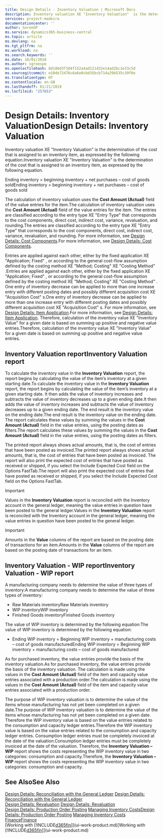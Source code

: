 ```yaml
---
title: Design Details - Inventory Valuation | Microsoft Docs
description: Inventory valuation XE "Inventory Valuation"  is the determination of the cost that is assigned to an inventory item, as expressed by the following equation.
services: project-madeira
documentationcenter: ''
author: SorenGP
ms.service: dynamics365-business-central
ms.topic: article
ms.devlang: na
ms.tgt_pltfrm: na
ms.workload: na
ms.search.keywords: ''
ms.date: 10/01/2018
ms.author: sgroespe
ms.openlocfilehash: 8d186d3f104f152a4ad121d32e14ad2bc1e33c5d
ms.sourcegitcommit: e10de72476c6a6e0cbd35bcb714a29b535c39f0e
ms.translationtype: HT
ms.contentlocale: en-GB
ms.lasthandoff: 01/21/2019
ms.locfileid: "257653"
---
```

# <a name="design-details-inventory-valuation"></a><span data-ttu-id="5267c-103">Design Details: Inventory Valuation</span><span class="sxs-lookup"><span data-stu-id="5267c-103">Design Details: Inventory Valuation</span></span>
<span data-ttu-id="5267c-104">Inventory valuation XE "Inventory Valuation"  is the determination of the cost that is assigned to an inventory item, as expressed by the following equation.</span><span class="sxs-lookup"><span data-stu-id="5267c-104">Inventory valuation XE "Inventory Valuation"  is the determination of the cost that is assigned to an inventory item, as expressed by the following equation.</span></span>  

<span data-ttu-id="5267c-105">Ending inventory = beginning inventory + net purchases – cost of goods sold</span><span class="sxs-lookup"><span data-stu-id="5267c-105">Ending inventory = beginning inventory + net purchases – cost of goods sold</span></span>  

<span data-ttu-id="5267c-106">The calculation of inventory valuation uses the **Cost Amount (Actual)** field of the value entries for the item.</span><span class="sxs-lookup"><span data-stu-id="5267c-106">The calculation of inventory valuation uses the **Cost Amount (Actual)** field of the value entries for the item.</span></span> <span data-ttu-id="5267c-107">The entries are classified according to the entry type XE "Entry Type"  that corresponds to the cost components, direct cost, indirect cost, variance, revaluation, and rounding.</span><span class="sxs-lookup"><span data-stu-id="5267c-107">The entries are classified according to the entry type XE "Entry Type"  that corresponds to the cost components, direct cost, indirect cost, variance, revaluation, and rounding.</span></span> <span data-ttu-id="5267c-108">For more information, see [Design Details: Cost Components](design-details-cost-components.md).</span><span class="sxs-lookup"><span data-stu-id="5267c-108">For more information, see [Design Details: Cost Components](design-details-cost-components.md).</span></span>  

<span data-ttu-id="5267c-109">Entries are applied against each other, either by the fixed application XE "Application; Fixed" , or according to the general cost-flow assumption defined by the costing method XE "Method; Costing"  XE "Costing Method" .</span><span class="sxs-lookup"><span data-stu-id="5267c-109">Entries are applied against each other, either by the fixed application XE "Application; Fixed" , or according to the general cost-flow assumption defined by the costing method XE "Method; Costing"  XE "Costing Method" .</span></span> <span data-ttu-id="5267c-110">One entry of inventory decrease can be applied to more than one increase entry with different posting dates and possibly different acquisition cost XE "Acquisition Cost" s.</span><span class="sxs-lookup"><span data-stu-id="5267c-110">One entry of inventory decrease can be applied to more than one increase entry with different posting dates and possibly different acquisition cost XE "Acquisition Cost" s.</span></span> <span data-ttu-id="5267c-111">For more information, see [Design Details: Item Application](design-details-item-application.md).</span><span class="sxs-lookup"><span data-stu-id="5267c-111">For more information, see [Design Details: Item Application](design-details-item-application.md).</span></span> <span data-ttu-id="5267c-112">Therefore, calculation of the inventory value XE "Inventory Value"  for a given date is based on summing up positive and negative value entries.</span><span class="sxs-lookup"><span data-stu-id="5267c-112">Therefore, calculation of the inventory value XE "Inventory Value"  for a given date is based on summing up positive and negative value entries.</span></span>  

## <a name="inventory-valuation-report"></a><span data-ttu-id="5267c-113">Inventory Valuation report</span><span class="sxs-lookup"><span data-stu-id="5267c-113">Inventory Valuation report</span></span>  
<span data-ttu-id="5267c-114">To calculate the inventory value in the **Inventory Valuation** report, the report begins by calculating the value of the item’s inventory at a given starting date.</span><span class="sxs-lookup"><span data-stu-id="5267c-114">To calculate the inventory value in the **Inventory Valuation** report, the report begins by calculating the value of the item’s inventory at a given starting date.</span></span> <span data-ttu-id="5267c-115">It then adds the value of inventory increases and subtracts the value of inventory decreases up to a given ending date.</span><span class="sxs-lookup"><span data-stu-id="5267c-115">It then adds the value of inventory increases and subtracts the value of inventory decreases up to a given ending date.</span></span> <span data-ttu-id="5267c-116">The end result is the inventory value on the ending date.</span><span class="sxs-lookup"><span data-stu-id="5267c-116">The end result is the inventory value on the ending date.</span></span> <span data-ttu-id="5267c-117">The report calculates these values by summing the values in the **Cost Amount (Actual)** field in the value entries, using the posting dates as filters.</span><span class="sxs-lookup"><span data-stu-id="5267c-117">The report calculates these values by summing the values in the **Cost Amount (Actual)** field in the value entries, using the posting dates as filters.</span></span>  

<span data-ttu-id="5267c-118">The printed report always shows actual amounts, that is, the cost of entries that have been posted as invoiced.</span><span class="sxs-lookup"><span data-stu-id="5267c-118">The printed report always shows actual amounts, that is, the cost of entries that have been posted as invoiced.</span></span> <span data-ttu-id="5267c-119">The report will also print the expected cost of entries that have posted as received or shipped, if you select the Include Expected Cost field on the Options FastTab.</span><span class="sxs-lookup"><span data-stu-id="5267c-119">The report will also print the expected cost of entries that have posted as received or shipped, if you select the Include Expected Cost field on the Options FastTab.</span></span>  

> [!IMPORTANT]  
>  <span data-ttu-id="5267c-120">Values in the **Inventory Valuation** report is reconciled with the Inventory account in the general ledger, meaning the value entries in question have been posted to the general ledger.</span><span class="sxs-lookup"><span data-stu-id="5267c-120">Values in the **Inventory Valuation** report is reconciled with the Inventory account in the general ledger, meaning the value entries in question have been posted to the general ledger.</span></span>  

> [!IMPORTANT]  
>  <span data-ttu-id="5267c-121">Amounts in the **Value** columns of the report are based on the posting date of transactions for an item.</span><span class="sxs-lookup"><span data-stu-id="5267c-121">Amounts in the **Value** columns of the report are based on the posting date of transactions for an item.</span></span>  

## <a name="inventory-valuation---wip-report"></a><span data-ttu-id="5267c-122">Inventory Valuation - WIP report</span><span class="sxs-lookup"><span data-stu-id="5267c-122">Inventory Valuation - WIP report</span></span>  
<span data-ttu-id="5267c-123">A manufacturing company needs to determine the value of three types of inventory:</span><span class="sxs-lookup"><span data-stu-id="5267c-123">A manufacturing company needs to determine the value of three types of inventory:</span></span>  

* <span data-ttu-id="5267c-124">Raw Materials inventory</span><span class="sxs-lookup"><span data-stu-id="5267c-124">Raw Materials inventory</span></span>  
* <span data-ttu-id="5267c-125">WIP inventory</span><span class="sxs-lookup"><span data-stu-id="5267c-125">WIP inventory</span></span>  
* <span data-ttu-id="5267c-126">Finished Goods inventory</span><span class="sxs-lookup"><span data-stu-id="5267c-126">Finished Goods inventory</span></span>  

<span data-ttu-id="5267c-127">The value of WIP inventory is determined by the following equation:</span><span class="sxs-lookup"><span data-stu-id="5267c-127">The value of WIP inventory is determined by the following equation:</span></span>  

* <span data-ttu-id="5267c-128">Ending WIP inventory = Beginning WIP inventory + manufacturing costs – cost of goods manufactured</span><span class="sxs-lookup"><span data-stu-id="5267c-128">Ending WIP inventory = Beginning WIP inventory + manufacturing costs – cost of goods manufactured</span></span>  

<span data-ttu-id="5267c-129">As for purchased inventory, the value entries provide the basis of the inventory valuation.</span><span class="sxs-lookup"><span data-stu-id="5267c-129">As for purchased inventory, the value entries provide the basis of the inventory valuation.</span></span> <span data-ttu-id="5267c-130">The calculation is made using the values in the **Cost Amount (Actual)** field of the item and capacity value entries associated with a production order.</span><span class="sxs-lookup"><span data-stu-id="5267c-130">The calculation is made using the values in the **Cost Amount (Actual)** field of the item and capacity value entries associated with a production order.</span></span>  

<span data-ttu-id="5267c-131">The purpose of WIP inventory valuation is to determine the value of the items whose manufacturing has not yet been completed on a given date.</span><span class="sxs-lookup"><span data-stu-id="5267c-131">The purpose of WIP inventory valuation is to determine the value of the items whose manufacturing has not yet been completed on a given date.</span></span> <span data-ttu-id="5267c-132">Therefore the WIP inventory value is based on the value entries related to the consumption and capacity ledger entries.</span><span class="sxs-lookup"><span data-stu-id="5267c-132">Therefore the WIP inventory value is based on the value entries related to the consumption and capacity ledger entries.</span></span> <span data-ttu-id="5267c-133">Consumption ledger entries must be completely invoiced at the date of the valuation.</span><span class="sxs-lookup"><span data-stu-id="5267c-133">Consumption ledger entries must be completely invoiced at the date of the valuation.</span></span> <span data-ttu-id="5267c-134">Therefore, the **Inventory Valuation – WIP** report shows the costs representing the WIP inventory value in two categories: consumption and capacity.</span><span class="sxs-lookup"><span data-stu-id="5267c-134">Therefore, the **Inventory Valuation – WIP** report shows the costs representing the WIP inventory value in two categories: consumption and capacity.</span></span>  

## <a name="see-also"></a><span data-ttu-id="5267c-135">See Also</span><span class="sxs-lookup"><span data-stu-id="5267c-135">See Also</span></span>  
<span data-ttu-id="5267c-136">[Design Details: Reconciliation with the General Ledger](design-details-reconciliation-with-the-general-ledger.md) </span><span class="sxs-lookup"><span data-stu-id="5267c-136">[Design Details: Reconciliation with the General Ledger](design-details-reconciliation-with-the-general-ledger.md) </span></span>  
<span data-ttu-id="5267c-137">[Design Details: Revaluation](design-details-revaluation.md) </span><span class="sxs-lookup"><span data-stu-id="5267c-137">[Design Details: Revaluation](design-details-revaluation.md) </span></span>  
<span data-ttu-id="5267c-138">[Design Details: Production Order Posting](design-details-production-order-posting.md)
[Managing Inventory Costs](finance-manage-inventory-costs.md)</span><span class="sxs-lookup"><span data-stu-id="5267c-138">[Design Details: Production Order Posting](design-details-production-order-posting.md)
[Managing Inventory Costs](finance-manage-inventory-costs.md)</span></span>  
[<span data-ttu-id="5267c-139">Finance</span><span class="sxs-lookup"><span data-stu-id="5267c-139">Finance</span></span>](finance.md)  
<span data-ttu-id="5267c-140">[Working with [!INCLUDE[d365fin](includes/d365fin_md.md)]](ui-work-product.md)</span><span class="sxs-lookup"><span data-stu-id="5267c-140">[Working with [!INCLUDE[d365fin](includes/d365fin_md.md)]](ui-work-product.md)</span></span>
